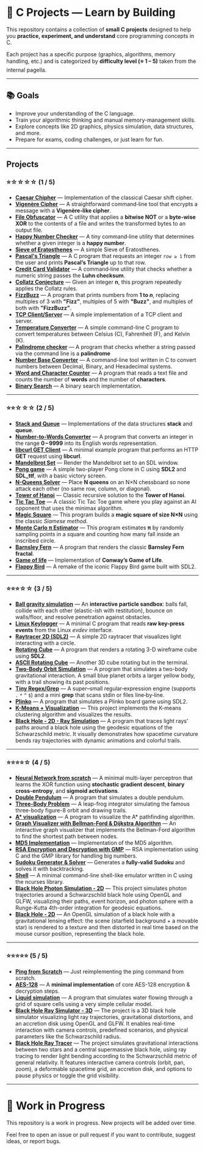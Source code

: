 # 🧠 C Projects — Learn by Building

This repository contains a collection of **small C projects** designed to help you **practice, experiment, and understand** core programming concepts in C.

Each project has a specific purpose (graphics, algorithms, memory handling, etc.) and is categorized by **difficulty level (⭐ 1 – 5)** taken from the internal pagella.

---

## 📚 Goals

- Improve your understanding of the C language.  
- Train your algorithmic thinking and manual memory-management skills.  
- Explore concepts like 2D graphics, physics simulation, data structures, and more.  
- Prepare for exams, coding challenges, or just learn for fun.  

---

## Projects

### ⭐☆☆☆☆ (1 / 5)

- **[Caesar Chipher](./project/caesar%20chiper/)** — Implementation of the classical Caesar shift cipher.
- **[Vigenère Cipher](./project/vigenere/)** — A straightforward command‑line tool that encrypts a message with a **Vigenère‑like cipher**.
- **[File Obfuscator](./project/file_obfuscator/)** — A C utility that applies a **bitwise NOT** or a **byte-wise XOR** to the contents of a file and writes the transformed bytes to an output file.  
- **[Happy Number Checker](./project/happy_numbers/)** — A tiny command‑line utility that determines whether a given integer is a **happy number**.
- **[Sieve of Eratosthenes](./project/sieve_of_eratosthenes/)** — A simple Sieve of Eratosthenes.
- **[Pascal's Triangle](./project/pascal_triangle/)** — A C program that requests an integer `row ≥ 1` from the user and prints **Pascal’s Triangle** up to that row.
- **[Credit Card Validator](./project/credit_card_validator/)** — A command‑line utility that checks whether a numeric string passes the **Luhn checksum**.
- **[Collatz Conjecture](./project/collatz_conjecture/)** — Given an integer **n**, this program repeatedly applies the Collatz rules.
- **[FizzBuzz](./project/fizzbuzz/)** — A program that prints numbers from **1 to *n***, replacing multiples of 3 with **"Fizz"**, multiples of 5 with **"Buzz"**, and multiples of both with **"FizzBuzz"**.
- **[TCP Client/Server](./project/tcp_client_server/)** — A simple implementation of a TCP client and server.
- **[Temperature Converter](./project/temperature_converter/)** — A simple command-line C program to convert temperatures between Celsius (C), Fahrenheit (F), and Kelvin (K).
- **[Palindrome checker](./project/palindrome_checker/)** — A program that checks whether a string passed via the command line is a **palindrome**
- **[Number Base Converter](./project/base_converter/)** — A command-line tool written in C to convert numbers between Decimal, Binary, and Hexadecimal systems.
- **[Word and Character Counter](./project/word_counter/)** — A program that reads a text file and counts the number of **words** and the number of **characters**.
- **[Binary Search](./project/binary_search/)** — A binary search implementation.

---

### ⭐⭐☆☆☆ (2 / 5)

- **[Stack and Queue](./project/queue_stack/)** — Implementations of the data structures **stack** and **queue**.
- **[Number‑to‑Words Converter](./project/number_names/)** — A program that converts an integer in the range **0 – 9999** into its English words representation.
- **[libcurl GET Client](./project/curl/)** — A minimal example program that performs an HTTP **GET** request using **libcurl**.  
- **[Mandelbrot Set](./project/mandelbrot_set/)** — Render the Mandelbrot set to an SDL window.  
- **[Pong game](./project/pong_game/)** — A simple two-player Pong clone in C using **SDL2** and **SDL\_ttf**, with a basic victory screen.  
- **[N-Queens Solver](./project/8_queens/)** — Place **N queens** on an N×N chessboard so none attack each other (no same row, column, or diagonal).
- **[Tower of Hanoi](./project/hanoi/)** — Classic recursive solution to the **Tower of Hanoi**.
- **[Tic Tac Toe](./project/tictactoe/)** — A classic Tic Tac Toe game where you play against an AI opponent that uses the minimax algorithm.
- **[Magic Square](./project/magic_square/)** — This program builds a **magic square of size N×N** using the classic *Siamese method*.
- **[Monte Carlo π Estimator](./project/pi_estimation/)** — This program estimates **π** by randomly sampling points in a square and counting how many fall inside an inscribed circle.
- **[Barnsley Fern](./project/barnsley_fern/)** — A program that renders the classic **Barnsley Fern fractal**.
- **[Game of life](./project/game_of_life/)** — Implementation of **Conway’s Game of Life**.
- **[Flappy Bird](./project/flappy_bird/)** — A remake of the iconic Flappy Bird game built with SDL2.

---

### ⭐⭐⭐☆☆ (3 / 5)

- **[Ball gravity simulation](./project/ball_gravity_simulation/)** — An **interactive particle sandbox**: balls fall, collide with each other (elastic-ish with restitution), bounce on walls/floor, and resolve penetration against obstacles.
- **[Linux Keylogger](./project/linux_keylogger/)** — A minimal C program that reads **raw key-press events** from the Linux *evdev* interface.
- **[Raytracer 2D (SDL2)](./project/raytracing/)** — A simple 2D raytracer that visualizes light interacting with a circle.
- **[Rotating Cube](./project/cube/)** — A program that renders a rotating 3-D wireframe cube using **SDL2**.
- **[ASCII Rotating Cube](./project/terminal_cube/)** — Another 3D cube rotating but in the terminal.  
- **[Two-Body Orbit Simulation](./project/orbiting_planets/)** — A program that simulates a two-body gravitational interaction. A small blue planet orbits a larger yellow body, with a trail showing its past positions.
- **[Tiny Regex/Grep](./project/regex/)** — A super–small regular‑expression engine (supports `.` `*` `^` `$`) and a mini **grep** that scans stdin or files line‑by‑line.
- **[Plinko](./project/plinko/)** — A program that simulates a Plinko board game using SDL2.
- **[K-Means + Visualization](./project/kmeans/)** — This project implements the K-means clustering algorithm and visualizes the results.
- **[Black Hole - 2D - Ray Simulation](./project/black_hole_ray_interaction_2D/)** — A program that traces light rays’ paths around a black hole using the geodesic equations of the Schwarzschild metric. It visually demonstrates how spacetime curvature bends ray trajectories with dynamic animations and colorful trails.

---

### ⭐⭐⭐⭐☆ (4 / 5)

- **[Neural Network from scratch](./project/neural_network/)** — A minimal multi-layer perceptron that learns the XOR function using **stochastic gradient descent**, **binary cross-entropy**, and **sigmoid activations**.
- **[Double Pendulum](./project/double_pendulum/)** — A program that simulates a double pendulum.
- **[Three-Body Problem](./project/3_body_problem/)** — A leap-frog integrator simulating the famous three-body figure-8 orbit and drawing trails.
- **[A* visualization](./project/a_star_visualization/)** — A program to visualize the A* pathfinding algorithm.
- **[Graph Visualizer with Bellman-Ford & Dijkstra Algorithm](./project/graph_visualizer/)** — An interactive graph visualizer that implements the Bellman-Ford algorithm to find the shortest path between nodes.
- **[MD5 Implementation](./project/md5/)** — Implementation of the MD5 algorithm.  
- **[RSA Encryption and Decryption with GMP](./project/rsa/)** — RSA implementation using C and the GMP library for handling big numbers.  
- **[Sudoku Generator & Solver](./project/sudoku/)** — Generates a **fully‑valid Sudoku** and solves it with backtracking.
- **[Shell](./project/shell/)** — A minimal command-line shell-like emulator written in C using the ncurses library.
- **[Black Hole Photon Simulation - 2D](./project/black_hole_ray_interaction_2D/)** — This project simulates photon trajectories around a Schwarzschild black hole using OpenGL and GLFW, visualizing their paths, event horizon, and photon sphere with a Runge-Kutta 4th-order integration for geodesic equations.
- **[Black Hole - 2D](./project/black_hole_light_interaction_2D/)** — An OpenGL simulation of a black hole with a gravitational lensing effect: the scene (starfield background + a movable star) is rendered to a texture and then distorted in real time based on the mouse cursor position, representing the black hole.

---

### ⭐⭐⭐⭐⭐ (5 / 5)

- **[Ping from Scratch](./project/ping_from_scratch/)** — Just reimplementing the ping command from scratch.
- **[AES-128](./project/aes/)** — A **minimal implementation** of core AES-128 encryption & decryption steps.
- **[Liquid simulation](./project/liquid%20simulation/)** — A program that simulates water flowing through a grid of square cells using a very simple cellular model.
- **[Black Hole Ray Simulator - 3D](./project/black_hole_ray_interaction_3D/)** — The project is a 3D black hole simulator visualizing light ray trajectories, gravitational distortions, and an accretion disk using OpenGL and GLFW. It enables real-time interaction with camera controls, predefined scenarios, and physical parameters like the Schwarzschild radius.
- **[Black Hole Ray Tracer](./project/black_hole_light_interaction_3D/)** — The project simulates gravitational interactions between two stars and a central supermassive black hole, using ray tracing to render light bending according to the Schwarzschild metric of general relativity. It features interactive camera controls (orbit, pan, zoom), a deformable spacetime grid, an accretion disk, and options to pause physics or toggle the grid visibility.

---

# 🚧 Work in Progress

This repository is a work in progress. New projects will be added over time.

Feel free to open an issue or pull request if you want to contribute, suggest ideas, or report bugs.
